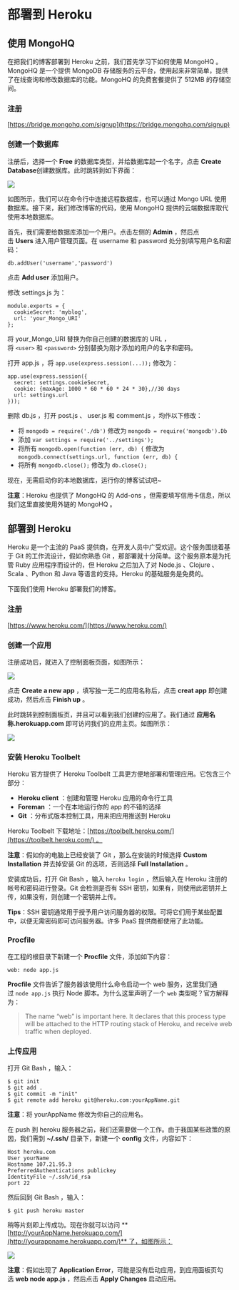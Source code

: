 # 部署到 Heroku

## 使用 MongoHQ

在把我们的博客部署到 Heroku 之前，我们首先学习下如何使用 MongoHQ 。MongoHQ 是一个提供 MongoDB 存储服务的云平台，使用起来非常简单，提供了在线查询和修改数据库的功能。MongoHQ 的免费套餐提供了 512MB 的存储空间。

### [](https://github.com/nswbmw/N-blog/wiki/%E7%95%AA%E5%A4%96%E7%AF%87%E4%B9%8B%E2%80%94%E2%80%94%E9%83%A8%E7%BD%B2%E5%88%B0-Heroku#%E6%B3%A8%E5%86%8C)注册

[https://bridge.mongohq.com/signup](https://bridge.mongohq.com/signup)

### [](https://github.com/nswbmw/N-blog/wiki/%E7%95%AA%E5%A4%96%E7%AF%87%E4%B9%8B%E2%80%94%E2%80%94%E9%83%A8%E7%BD%B2%E5%88%B0-Heroku#%E5%88%9B%E5%BB%BA%E4%B8%80%E4%B8%AA%E6%95%B0%E6%8D%AE%E5%BA%93)创建一个数据库

注册后，选择一个 **Free** 的数据库类型，并给数据库起一个名字，点击 **Create Database**创建数据库。此时跳转到如下界面：

![](https://github.com/nswbmw/N-blog/raw/master/public/images/19.1.jpg?raw=true)

如图所示，我们可以在命令行中连接远程数据库，也可以通过 Mongo URL 使用数据库。接下来，我们修改博客的代码，使用 MongoHQ 提供的云端数据库取代使用本地数据库。

首先，我们需要给数据库添加一个用户。点击左侧的 **Admin** ，然后点击 **Users** 进入用户管理页面。在 username 和 password 处分别填写用户名和密码：
    
    db.addUser('username','password')
    

点击 **Add user** 添加用户。

修改 settings.js 为：
    
    module.exports = { 
      cookieSecret: 'myblog', 
      url: 'your_Mongo_URI'
    };
    

将 your_Mongo_URI 替换为你自己创建的数据库的 URL ，将 `<user>` 和 `<password>` 分别替换为刚才添加的用户的名字和密码。

打开 app.js ，将 `app.use(express.session(...));` 修改为：
    
    app.use(express.session({
      secret: settings.cookieSecret,
      cookie: {maxAge: 1000 * 60 * 60 * 24 * 30},//30 days
      url: settings.url
    }));
    

删除 db.js ，打开 post.js 、 user.js 和 comment.js ，均作以下修改：

  * 将 `mongodb = require('./db')` 修改为 `mongodb = require('mongodb').Db`
  * 添加 `var settings = require('../settings');`
  * 将所有 `mongodb.open(function (err, db) {` 修改为`mongodb.connect(settings.url, function (err, db) {`
  * 将所有 `mongodb.close();` 修改为 `db.close();`

现在，无需启动你的本地数据库，运行你的博客试试吧~

**注意**：Heroku 也提供了 MongoHQ 的 Add-ons ，但需要填写信用卡信息，所以我们这里直接使用外链的 MongoHQ 。

## [](https://github.com/nswbmw/N-blog/wiki/%E7%95%AA%E5%A4%96%E7%AF%87%E4%B9%8B%E2%80%94%E2%80%94%E9%83%A8%E7%BD%B2%E5%88%B0-Heroku#%E9%83%A8%E7%BD%B2%E5%88%B0-heroku)部署到 Heroku

Heroku 是一个主流的 PaaS 提供商，在开发人员中广受欢迎。这个服务围绕着基于 Git 的工作流设计，假如你熟悉 Git ，那部署就十分简单。这个服务原本是为托管 Ruby 应用程序而设计的，但 Heroku 之后加入了对 Node.js 、Clojure 、Scala 、Python 和 Java 等语言的支持。Heroku 的基础服务是免费的。

下面我们使用 Heroku 部署我们的博客。

### [](https://github.com/nswbmw/N-blog/wiki/%E7%95%AA%E5%A4%96%E7%AF%87%E4%B9%8B%E2%80%94%E2%80%94%E9%83%A8%E7%BD%B2%E5%88%B0-Heroku#%E6%B3%A8%E5%86%8C-1)注册

[https://www.heroku.com/](https://www.heroku.com/)

### [](https://github.com/nswbmw/N-blog/wiki/%E7%95%AA%E5%A4%96%E7%AF%87%E4%B9%8B%E2%80%94%E2%80%94%E9%83%A8%E7%BD%B2%E5%88%B0-Heroku#%E5%88%9B%E5%BB%BA%E4%B8%80%E4%B8%AA%E5%BA%94%E7%94%A8)创建一个应用

注册成功后，就进入了控制面板页面，如图所示：

![](https://github.com/nswbmw/N-blog/raw/master/public/images/19.2.jpg?raw=true)

点击 **Create a new app** ，填写独一无二的应用名称后，点击 **creat app** 即创建成功，然后点击 **Finish up** 。

此时跳转到控制面板页，并且可以看到我们创建的应用了。我们通过 **应用名称.herokuapp.com** 即可访问我们的应用主页。如图所示：

![](https://github.com/nswbmw/N-blog/raw/master/public/images/19.3.jpg?raw=true)

### [](https://github.com/nswbmw/N-blog/wiki/%E7%95%AA%E5%A4%96%E7%AF%87%E4%B9%8B%E2%80%94%E2%80%94%E9%83%A8%E7%BD%B2%E5%88%B0-Heroku#%E5%AE%89%E8%A3%85-heroku-toolbelt)安装 Heroku Toolbelt

Heroku 官方提供了 Heroku Toolbelt 工具更方便地部署和管理应用。它包含三个部分：

  * **Heroku client** ：创建和管理 Heroku 应用的命令行工具
  * **Foreman** ：一个在本地运行你的 app 的不错的选择
  * **Git** ：分布式版本控制工具，用来把应用推送到 Heroku

Heroku Toolbelt 下载地址：[https://toolbelt.heroku.com/](https://toolbelt.heroku.com/) 。

**注意**：假如你的电脑上已经安装了 Git ，那么在安装的时候选择 **Custom Installation** 并去掉安装 Git 的选项，否则选择 **Full Installation** 。

安装成功后，打开 Git Bash ，输入 `heroku login` ，然后输入在 Heroku 注册的帐号和密码进行登录。Git 会检测是否有 SSH 密钥，如果有，则使用此密钥并上传，如果没有，则创建一个密钥并上传。

**Tips**：SSH 密钥通常用于授予用户访问服务器的权限。可将它们用于某些配置中，以便无需密码即可访问服务器。许多 PaaS 提供商都使用了此功能。

### [](https://github.com/nswbmw/N-blog/wiki/%E7%95%AA%E5%A4%96%E7%AF%87%E4%B9%8B%E2%80%94%E2%80%94%E9%83%A8%E7%BD%B2%E5%88%B0-Heroku#procfile)Procfile

在工程的根目录下新建一个 **Procfile** 文件，添加如下内容：
    
    web: node app.js
    

**Procfile** 文件告诉了服务器该使用什么命令启动一个 web 服务，这里我们通过 `node app.js` 执行 Node 脚本。为什么这里声明了一个 `web` 类型呢？官方解释为：

> The name “web” is important here. It declares that this process type will be attached to the HTTP routing stack of Heroku, and receive web traffic when deployed.

### [](https://github.com/nswbmw/N-blog/wiki/%E7%95%AA%E5%A4%96%E7%AF%87%E4%B9%8B%E2%80%94%E2%80%94%E9%83%A8%E7%BD%B2%E5%88%B0-Heroku#%E4%B8%8A%E4%BC%A0%E5%BA%94%E7%94%A8)上传应用

打开 Git Bash ，输入：
    
    $ git init
    $ git add .
    $ git commit -m "init"
    $ git remote add heroku git@heroku.com:yourAppName.git
    

**注意**：将 yourAppName 修改为你自己的应用名。

在 push 到 heroku 服务器之前，我们还需要做一个工作。由于我国某些政策的原因，我们需到 **~/.ssh/** 目录下，新建一个 **config** 文件，内容如下：
    
    Host heroku.com
    User yourName
    Hostname 107.21.95.3
    PreferredAuthentications publickey
    IdentityFile ~/.ssh/id_rsa
    port 22
    

然后回到 Git Bash ，输入：
    
    $ git push heroku master
    

稍等片刻即上传成功。现在你就可以访问 **[http://yourAppName.herokuapp.com/](http://yourappname.herokuapp.com/)** 了，如图所示：

![](https://github.com/nswbmw/N-blog/raw/master/public/images/19.4.jpg?raw=true)

**注意**：假如出现了 **Application Error**，可能是没有启动应用，到应用面板页勾选 **web node app.js** ，然后点击 **Apply Changes** 启动应用。